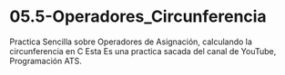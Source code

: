 # 05.5-Operadores_Circunferencia
Practica Sencilla sobre Operadores de Asignación, calculando la circunferencia en C Esta Es una practica sacada del canal de YouTube, Programación ATS.

